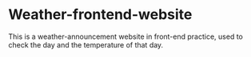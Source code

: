# Weather-frontend-website
This is a weather-announcement website in front-end practice, used to check the day and the temperature of that day.
